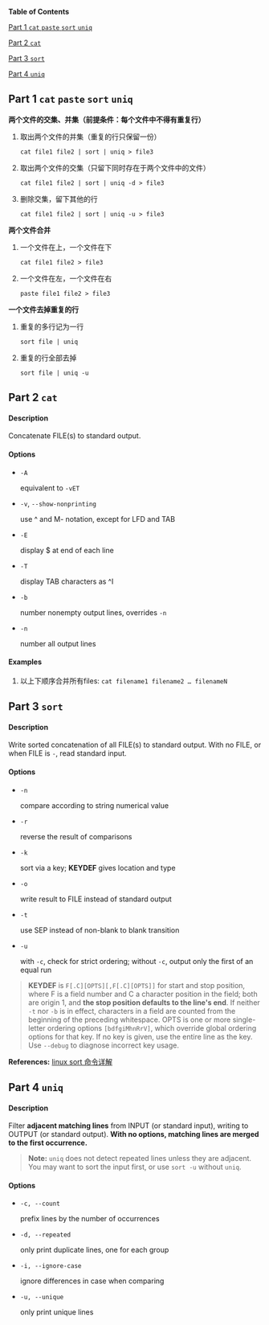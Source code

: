 **Table of Contents**

[Part 1 `cat` `paste` `sort` `uniq`](#part-1-cat-paste-sort-uniq)

[Part 2 `cat`](#part-2-cat)

[Part 3 `sort`](#part-3-sort)

[Part 4 `uniq`](#part-4-uniq)


## Part 1 `cat` `paste` `sort` `uniq`

**两个文件的交集、并集（前提条件：每个文件中不得有重复行）**

1. 取出两个文件的并集（重复的行只保留一份）

    ```
    cat file1 file2 | sort | uniq > file3
    ```

2. 取出两个文件的交集（只留下同时存在于两个文件中的文件）

    ```
    cat file1 file2 | sort | uniq -d > file3
    ```

3. 删除交集，留下其他的行

    ```
    cat file1 file2 | sort | uniq -u > file3
    ```

**两个文件合并**

1. 一个文件在上，一个文件在下

    ```
    cat file1 file2 > file3
    ```

2. 一个文件在左，一个文件在右

    ```
    paste file1 file2 > file3
    ```

**一个文件去掉重复的行**

1. 重复的多行记为一行

    ```
    sort file | uniq
    ```

2. 重复的行全部去掉

    ```
    sort file | uniq -u
    ```


## Part 2 `cat`

#### Description

Concatenate FILE(s) to standard output.

#### Options

- `-A`

    equivalent to `-vET`

- `-v`, `--show-nonprinting`

    use ^ and M- notation, except for LFD and TAB

- `-E`

    display $ at end of each line

- `-T`

    display TAB characters as ^I

- `-b`

    number nonempty output lines, overrides `-n`

- `-n`

    number all output lines

#### Examples

1. 以上下顺序合并所有files: `cat filename1 filename2 … filenameN`


## Part 3 `sort`

#### Description

Write sorted concatenation of all FILE(s) to standard output. With no FILE, or when FILE is `-`, read standard input.

#### Options

- `-n`

    compare according to string numerical value

- `-r`

    reverse the result of comparisons

- `-k`

    sort via a key; **KEYDEF** gives location and type

- `-o`

    write result to FILE instead of standard output

- `-t`

    use SEP instead of non-blank to blank transition

- `-u`

    with `-c`, check for strict ordering; without `-c`, output only the first of an equal run

> **KEYDEF** is `F[.C][OPTS][,F[.C][OPTS]]` for start and stop position, where F is a field number and C a character position in the field; both are origin 1, and **the stop position defaults to the line's end**. If neither `-t` nor `-b` is in effect, characters in a field are counted from the beginning of the preceding whitespace. OPTS is one or more single-letter ordering options `[bdfgiMhnRrV]`, which override global ordering options for that key. If no key is given, use the entire line as the key. Use `--debug` to diagnose incorrect key usage.

**References:** [linux sort 命令详解](https://www.cnblogs.com/51linux/archive/2012/05/23/2515299.html)


## Part 4 `uniq`

#### Description

Filter **adjacent matching lines** from INPUT (or standard input), writing to OUTPUT (or standard output). **With no options, matching lines are merged to the first occurrence.**

> **Note:** `uniq` does not detect repeated lines unless they are adjacent. You may want to sort the input first, or use `sort -u` without `uniq`.

#### Options

- `-c, --count`

    prefix lines by the number of occurrences

- `-d, --repeated`

    only print duplicate lines, one for each group

- `-i, --ignore-case`

    ignore differences in case when comparing

- `-u, --unique`

    only print unique lines
